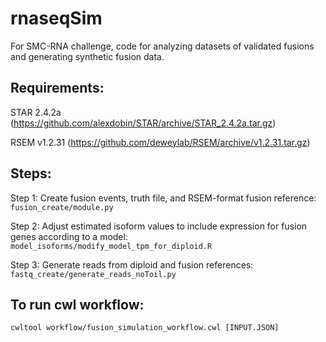 # rnaseqSim
For SMC-RNA challenge, code for analyzing datasets of validated fusions and generating synthetic fusion data.

## Requirements:

STAR 2.4.2a (https://github.com/alexdobin/STAR/archive/STAR_2.4.2a.tar.gz)

RSEM v1.2.31 (https://github.com/deweylab/RSEM/archive/v1.2.31.tar.gz)

## Steps:

Step 1: Create fusion events, truth file, and RSEM-format fusion reference: `fusion_create/module.py`

Step 2: Adjust estimated isoform values to include expression for fusion genes according to a model: `model_isoforms/modify_model_tpm_for_diploid.R`

Step 3: Generate reads from diploid and fusion references: `fastq_create/generate_reads_noToil.py`


## To run cwl workflow:

`cwltool workflow/fusion_simulation_workflow.cwl [INPUT.JSON]`

